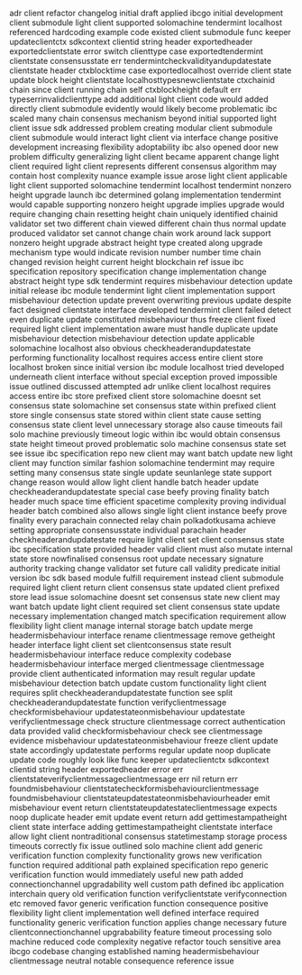 adr client refactor changelog initial draft applied ibcgo initial development client submodule light client supported solomachine tendermint localhost referenced hardcoding example code existed client submodule func keeper updateclientctx sdkcontext clientid string header exportedheader exportedclientstate error switch clienttype case exportedtendermint clientstate consensusstate err tendermintcheckvalidityandupdatestate clientstate header ctxblocktime case exportedlocalhost override client state update block height clientstate localhosttypesnewclientstate ctxchainid chain since client running chain self ctxblockheight default err typeserrinvalidclienttype add additional light client code would added directly client submodule evidently would likely become problematic ibc scaled many chain consensus mechanism beyond initial supported light client issue sdk addressed problem creating modular client submodule client submodule would interact light client via interface change positive development increasing flexibility adoptability ibc also opened door new problem difficulty generalizing light client became apparent change light client required light client represents different consensus algorithm may contain host complexity nuance example issue arose light client applicable light client supported solomachine tendermint localhost tendermint nonzero height upgrade launch ibc determined golang implementation tendermint would capable supporting nonzero height upgrade implies upgrade would require changing chain resetting height chain uniquely identified chainid validator set two different chain viewed different chain thus normal update produced validator set cannot change chain work around lack support nonzero height upgrade abstract height type created along upgrade mechanism type would indicate revision number number time chain changed revision height current height blockchain ref issue ibc specification repository specification change implementation change abstract height type sdk tendermint requires misbehaviour detection update initial release ibc module tendermint light client implementation support misbehaviour detection update prevent overwriting previous update despite fact designed clientstate interface developed tendermint client failed detect even duplicate update constituted misbehaviour thus freeze client fixed required light client implementation aware must handle duplicate update misbehaviour detection misbehaviour detection update applicable solomachine localhost also obvious checkheaderandupdatestate performing functionality localhost requires access entire client store localhost broken since initial version ibc module localhost tried developed underneath client interface without special exception proved impossible issue outlined discussed attempted adr unlike client localhost requires access entire ibc store prefixed client store solomachine doesnt set consensus state solomachine set consensus state within prefixed client store single consensus state stored within client state cause setting consensus state client level unnecessary storage also cause timeouts fail solo machine previously timeout logic within ibc would obtain consensus state height timeout proved problematic solo machine consensus state set see issue ibc specification repo new client may want batch update new light client may function similar fashion solomachine tendermint may require setting many consensus state single update seunlanlege state support change reason would allow light client handle batch header update checkheaderandupdatestate special case beefy proving finality batch header much space time efficient spacetime complexity proving individual header batch combined also allows single light client instance beefy prove finality every parachain connected relay chain polkadotkusama achieve setting appropriate consensusstate individual parachain header checkheaderandupdatestate require light client set client consensus state ibc specification state provided header valid client must also mutate internal state store nowfinalised consensus root update necessary signature authority tracking change validator set future call validity predicate initial version ibc sdk based module fulfill requirement instead client submodule required light client return client consensus state updated client prefixed store lead issue solomachine doesnt set consensus state new client may want batch update light client required set client consensus state update necessary implementation changed match specification requirement allow flexibility light client manage internal storage batch update merge headermisbehaviour interface rename clientmessage remove getheight header interface light client set clientconsensus state result headermisbehaviour interface reduce complexity codebase headermisbehaviour interface merged clientmessage clientmessage provide client authenticated information may result regular update misbehaviour detection batch update custom functionality light client requires split checkheaderandupdatestate function see split checkheaderandupdatestate function verifyclientmessage checkformisbehaviour updatestateonmisbehaviour updatestate verifyclientmessage check structure clientmessage correct authentication data provided valid checkformisbehaviour check see clientmessage evidence misbehaviour updatestateonmisbehaviour freeze client update state accordingly updatestate performs regular update noop duplicate update code roughly look like func keeper updateclientctx sdkcontext clientid string header exportedheader error err clientstateverifyclientmessageclientmessage err nil return err foundmisbehaviour clientstatecheckformisbehaviourclientmessage foundmisbehaviour clientstateupdatestateonmisbehaviourheader emit misbehaviour event return clientstateupdatestateclientmessage expects noop duplicate header emit update event return add gettimestampatheight client state interface adding gettimestampatheight clientstate interface allow light client nontraditional consensus statetimestamp storage process timeouts correctly fix issue outlined solo machine client add generic verification function complexity functionality grows new verification function required additional path explained specification repo generic verification function would immediately useful new path added connectionchannel upgradability well custom path defined ibc application interchain query old verification function verifyclientstate verifyconnection etc removed favor generic verification function consequence positive flexibility light client implementation well defined interface required functionality generic verification function applies change necessary future clientconnectionchannel upgrabability feature timeout processing solo machine reduced code complexity negative refactor touch sensitive area ibcgo codebase changing established naming headermisbehaviour clientmessage neutral notable consequence reference issue
